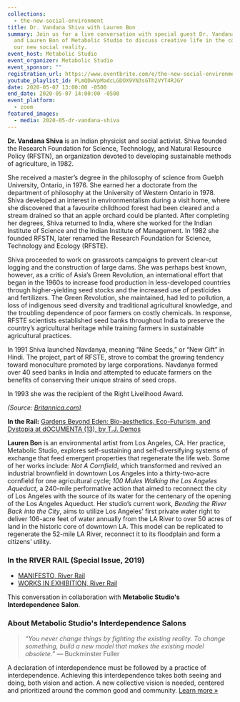 ```yaml
---
collections:
  - the-new-social-environment
title: Dr. Vandana Shiva with Lauren Bon
summary: Join us for a live conversation with special guest Dr. Vandana Shiva
  and Lauren Bon of Metabolic Studio to discuss creative life in the context of
  our new social reality.
event_host: Metabolic Studio
event_organizer: Metabolic Studio
event_sponsor: ""
registration_url: https://www.eventbrite.com/e/the-new-social-environment-38-dr-vandana-shiva-tickets-103929722598
youtube_playlist_id: PLmQDwVpMadcLGDOX9VN3sGTh2VYT4RJGY
date: 2020-05-07 13:00:00 -0500
end_date: 2020-05-07 14:00:00 -0500
event_platform:
  - zoom
featured_images:
  - media: 2020-05-dr-vandana-shiva
---
```

**Dr. Vandana Shiva**  is an Indian physicist and social activist. Shiva founded the Research Foundation for Science, Technology, and Natural Resource Policy (RFSTN), an organization devoted to developing sustainable methods of agriculture, in 1982.

She received a master’s degree in the philosophy of science from Guelph University, Ontario, in 1976. She earned her a doctorate from the department of philosophy at the University of Western Ontario in 1978. Shiva developed an interest in environmentalism during a visit home, where she discovered that a favourite childhood forest had been cleared and a stream drained so that an apple orchard could be planted. After completing her degrees, Shiva returned to India, where she worked for the Indian Institute of Science and the Indian Institute of Management. In 1982 she founded RFSTN, later renamed the Research Foundation for Science, Technology and Ecology (RFSTE).

Shiva proceeded to work on grassroots campaigns to prevent clear-cut logging and the construction of large dams. She was perhaps best known, however, as a critic of Asia’s Green Revolution, an international effort that began in the 1960s to increase food production in less-developed countries through higher-yielding seed stocks and the increased use of pesticides and fertilizers. The Green Revolution, she maintained, had led to pollution, a loss of indigenous seed diversity and traditional agricultural knowledge, and the troubling dependence of poor farmers on costly chemicals. In response, RFSTE scientists established seed banks throughout India to preserve the country’s agricultural heritage while training farmers in sustainable agricultural practices.

In 1991 Shiva launched Navdanya, meaning “Nine Seeds,” or “New Gift” in Hindi. The project, part of RFSTE, strove to combat the growing tendency toward monoculture promoted by large corporations. Navdanya formed over 40 seed banks in India and attempted to educate farmers on the benefits of conserving their unique strains of seed crops.

In 1993 she was the recipient of the Right Livelihood Award.

*(Source:  [Britannica.com)](https://www.britannica.com/biography/Vandana-Shiva)*

**In the Rail:** [Gardens Beyond Eden: Bio-aesthetics, Eco-Futurism, and Dystopia at dOCUMENTA (13), by T.J. Demos](https://brooklynrail.org/2012/10/art/gardens-beyond-eden-bio-aesthetics-eco-futurism-and-dystopia-at-documenta-13)

**Lauren Bon** is an environmental artist from Los Angeles, CA. Her practice, Metabolic Studio, explores self-sustaining and self-diversifying systems of exchange that feed emergent properties that regenerate the life web. Some of her works include:  *Not A Cornfield*, which transformed and revived an industrial brownfield in downtown Los Angeles into a thirty-two-acre cornfield for one agricultural cycle;  *100 Mules Walking the Los Angeles Aqueduct*, a 240-mile performative action that aimed to reconnect the city of Los Angeles with the source of its water for the centenary of the opening of the Los Angeles Aqueduct. Her studio’s current work,  *Bending the River Back into the City*, aims to utilize Los Angeles’ first private water right to deliver 106-acre feet of water annually from the LA River to over 50 acres of land in the historic core of downtown LA. This model can be replicated to regenerate the 52-mile LA River, reconnect it to its floodplain and form a citizens’ utility.

### In the RIVER RAIL (Special Issue, 2019)

* [MANIFESTO, River Rail](https://brooklynrail.org/special/RIVER_RAIL/river-rail/Manifesto)
* [WORKS IN EXHIBITION, River Rail](https://brooklynrail.org/special/River_Rail_Colby/river-rail/Occupy-Colby)

This conversation in collaboration with **Metabolic Studio's Interdependence Salon**.

### About Metabolic Studio's Interdependence Salons

> *“You never change things by fighting the existing reality. To change something, build a new model that makes the existing model obsolete.”* — Buckminster Fuller

A declaration of interdependence must be followed by a practice of interdependence. Achieving this interdependence takes both seeing and doing, both vision and action. A new collective vision is needed, centered and prioritized around the common good and community. [Learn more »](https://www.metabolicstudio.org/about)
